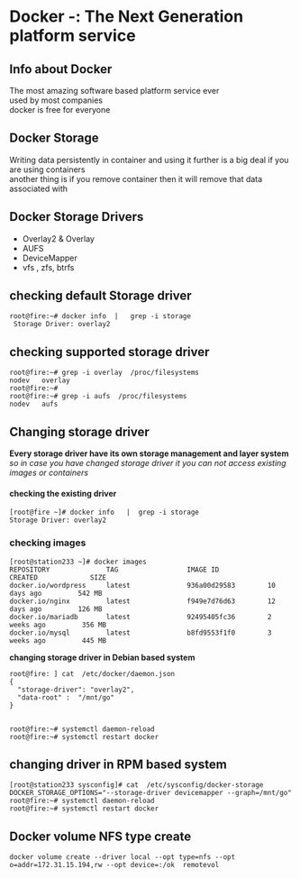 # Docker -: The Next Generation platform service 
##  Info about Docker
The most amazing software based platform service ever <br/>
used by most companies <br/>
docker is free for everyone  <br/>

## Docker Storage 
Writing data persistently in container and using it further is a big deal if you are using containers  <br/>
another thing is if you remove container then it will remove that data associated with <br/>


## Docker Storage Drivers 
<ul>
 <li> Overlay2 & Overlay  </li>
 <li> AUFS   </li>
 <li> DeviceMapper  </li>
 <li> vfs , zfs, btrfs   </li>
</ul>

## checking default Storage driver 
```
root@fire:~# docker info  |   grep -i storage
 Storage Driver: overlay2
```

## checking supported storage driver

```
root@fire:~# grep -i overlay  /proc/filesystems 
nodev	overlay
root@fire:~# 
root@fire:~# grep -i aufs  /proc/filesystems 
nodev	aufs

```

## Changing  storage driver 

<b> Every storage driver have its own storage management and layer system </b>  <br/>
<i> so in case you have changed storage driver it you can not access existing images or containers </i>

<h4> checking the existing driver  </h4>

```
[root@fire ~]# docker info   |  grep -i storage
Storage Driver: overlay2

```

<h3> checking images  </h3>

```
[root@station233 ~]# docker images
REPOSITORY              TAG                 IMAGE ID            CREATED             SIZE
docker.io/wordpress     latest              936a00d29583        10 days ago         542 MB
docker.io/nginx         latest              f949e7d76d63        12 days ago         126 MB
docker.io/mariadb       latest              92495405fc36        2 weeks ago         356 MB
docker.io/mysql         latest              b8fd9553f1f0        3 weeks ago         445 MB

```

<b> changing storage driver in Debian based system  </b>

```
root@fire: ] cat  /etc/docker/daemon.json 
{
  "storage-driver": "overlay2",
  "data-root" :  "/mnt/go"
}


root@fire:~# systemctl daemon-reload 
root@fire:~# systemctl restart docker

```

<h2>  changing driver in RPM based system  </h2>

```
[root@station233 sysconfig]# cat  /etc/sysconfig/docker-storage
DOCKER_STORAGE_OPTIONS="--storage-driver devicemapper --graph=/mnt/go"
root@fire:~# systemctl daemon-reload 
root@fire:~# systemctl restart docker

```

## Docker volume NFS type create 

```
docker volume create --driver local --opt type=nfs --opt o=addr=172.31.15.194,rw --opt device=:/ok  remotevol 

```
